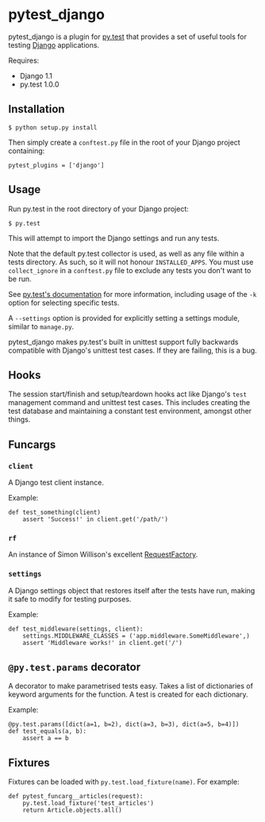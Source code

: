 pytest_django
=============

pytest_django is a plugin for [py.test](http://pytest.org/) that provides a set of useful tools for testing [Django](http://www.djangoproject.com/) applications.

Requires:

  * Django 1.1
  * py.test 1.0.0

Installation
------------

    $ python setup.py install

Then simply create a `conftest.py` file in the root of your Django project 
containing:

    pytest_plugins = ['django']

Usage
-----

Run py.test in the root directory of your Django project:

    $ py.test

This will attempt to import the Django settings and run any tests.

Note that the default py.test collector is used, as well as any file within a 
tests directory. As such, so it will not honour `INSTALLED_APPS`. You must use 
`collect_ignore` in a `conftest.py` file to exclude any tests you don't want 
to be run.

See [py.test's documentation](http://pytest.org/) for more information, 
including usage of the `-k` option for selecting specific tests.

A `--settings` option is provided for explicitly setting a settings module, 
similar to `manage.py`.

pytest_django makes py.test's built in unittest support fully backwards 
compatible with Django's unittest test cases. If they are failing, this is a 
bug.

Hooks
-----

The session start/finish and setup/teardown hooks act like Django's `test` 
management command and unittest test cases. This includes creating the test 
database and maintaining a constant test environment, amongst other things.

Funcargs
--------

### `client`

A Django test client instance.

Example:

    def test_something(client)
        assert 'Success!' in client.get('/path/')
        

### `rf`

An instance of Simon Willison's excellent 
[RequestFactory](http://www.djangosnippets.org/snippets/963/).

### `settings`

A Django settings object that restores itself after the tests have run, making
it safe to modify for testing purposes.

Example:
    
    def test_middleware(settings, client):
        settings.MIDDLEWARE_CLASSES = ('app.middleware.SomeMiddleware',)
        assert 'Middleware works!' in client.get('/')

`@py.test.params` decorator
---------------------------

A decorator to make parametrised tests easy. Takes a list of dictionaries of 
keyword arguments for the function. A test is created for each dictionary.

Example:

    @py.test.params([dict(a=1, b=2), dict(a=3, b=3), dict(a=5, b=4)])  
    def test_equals(a, b):
        assert a == b

Fixtures
--------

Fixtures can be loaded with `py.test.load_fixture(name)`. For example:

    def pytest_funcarg__articles(request):
        py.test.load_fixture('test_articles')
        return Article.objects.all()

